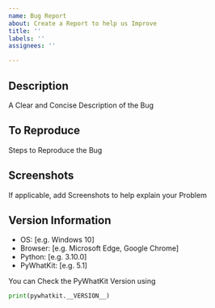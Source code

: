 ```yaml
---
name: Bug Report
about: Create a Report to help us Improve
title: ''
labels: ''
assignees: ''

---
```


## Description

A Clear and Concise Description of the Bug

## To Reproduce

Steps to Reproduce the Bug

## Screenshots

If applicable, add Screenshots to help explain your Problem

## Version Information

- OS: [e.g. Windows 10]
- Browser: [e.g. Microsoft Edge, Google Chrome]
- Python: [e.g. 3.10.0]
- PyWhatKit: [e.g. 5.1]

You can Check the PyWhatKit Version using

```py
print(pywhatkit.__VERSION__)
```
